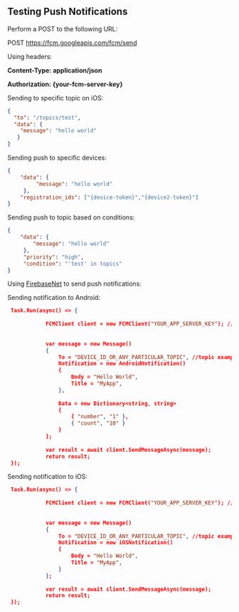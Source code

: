 ## Testing Push Notifications

Perform a POST to the following URL:

POST https://fcm.googleapis.com/fcm/send

Using headers:

**Content-Type: application/json**

**Authorization: {your-fcm-server-key}**


Sending to specific topic on iOS:
```json
{
  "to": "/topics/test",
  "data": {
    "message": "hello world"
   }
}
```

Sending push to specific devices:
```json
{
    "data": {
         "message": "hello world"
     },
    "registration_ids": ["{device-token}","{device2-token}"]
}
```

Sending push to topic based on conditions:

```json
{
    "data": {
        "message": "hello world"
     },
     "priority": "high",
     "condition": "'test' in topics"
}
```

Using [FirebaseNet](https://www.nuget.org/packages/firebaseNet) to send push notifications:

Sending notification to Android:
```json
 Task.Run(async() => {
 
            FCMClient client = new FCMClient("YOUR_APP_SERVER_KEY"); //as derived from https://console.firebase.google.com/project/
            
            
            var message = new Message()
            {
                To = "DEVICE_ID_OR_ANY_PARTICULAR_TOPIC", //topic example /topics/all
                Notification = new AndroidNotification()
                {
                    Body = "Hello World",
                    Title = "MyApp",
                },
                
                Data = new Dictionary<string, string>
                {
                    { "number", "1" },
                    { "count", "10" }
                }
            };
           
            var result = await client.SendMessageAsync(message);
            return result;
 });
```
Sending notification to iOS:
```json
 Task.Run(async() => {
 
            FCMClient client = new FCMClient("YOUR_APP_SERVER_KEY"); //as derived from https://console.firebase.google.com/project/
            
            
            var message = new Message()
            {
                To = "DEVICE_ID_OR_ANY_PARTICULAR_TOPIC", //topic example /topics/all
                Notification = new iOSNotification()
                {
                    Body = "Hello World",
                    Title = "MyApp",
                }
            };
           
            var result = await client.SendMessageAsync(message);
            return result;
 });
```
          
